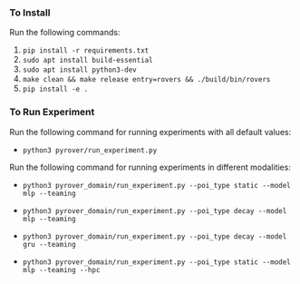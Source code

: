 ### To Install

Run the following commands:
1. `pip install -r requirements.txt`
2. `sudo apt install build-essential`
3. `sudo apt install python3-dev`
4. `make clean && make release entry=rovers && ./build/bin/rovers`
5. `pip install -e .`

### To Run Experiment

Run the following command for running experiments with all default values:
- `python3 pyrover/run_experiment.py`

Run the following command for running experiments in different modalities:

- `python3 pyrover_domain/run_experiment.py --poi_type static --model mlp --teaming`

- `python3 pyrover_domain/run_experiment.py --poi_type decay --model mlp --teaming`

- `python3 pyrover_domain/run_experiment.py --poi_type decay --model gru --teaming`

- `python3 pyrover_domain/run_experiment.py --poi_type static --model mlp --teaming --hpc`
